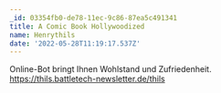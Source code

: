 ```yaml
---
_id: 03354fb0-de78-11ec-9c86-87ea5c491341
title: A Comic Book Hollywoodized
name: Henrythils
date: '2022-05-28T11:19:17.537Z'
---
```

Online-Bot bringt Ihnen Wohlstand und Zufriedenheit. https://thils.battletech-newsletter.de/thils
